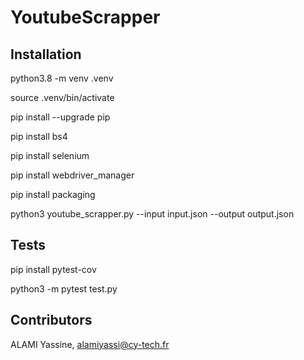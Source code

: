 # YoutubeScrapper

## Installation 
python3.8 -m venv .venv

source .venv/bin/activate

pip install --upgrade pip

pip install bs4

pip install selenium

pip install webdriver_manager

pip install packaging

python3 youtube_scrapper.py --input input.json --output output.json

## Tests
pip install pytest-cov

python3 -m pytest test.py

## Contributors
ALAMI Yassine, alamiyassi@cy-tech.fr

